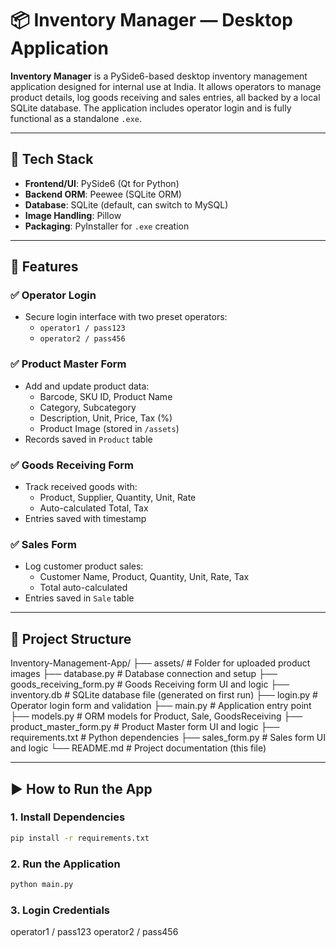 # 📦 Inventory Manager — Desktop Application

**Inventory Manager** is a PySide6-based desktop inventory management application designed for internal use at India. It allows operators to manage product details, log goods receiving and sales entries, all backed by a local SQLite database. The application includes operator login and is fully functional as a standalone `.exe`.

---

## 🔧 Tech Stack

- **Frontend/UI**: PySide6 (Qt for Python)
- **Backend ORM**: Peewee (SQLite ORM)
- **Database**: SQLite (default, can switch to MySQL)
- **Image Handling**: Pillow
- **Packaging**: PyInstaller for `.exe` creation

---

## 🧩 Features

### ✅ Operator Login
- Secure login interface with two preset operators:
  - `operator1 / pass123`
  - `operator2 / pass456`

### ✅ Product Master Form
- Add and update product data:
  - Barcode, SKU ID, Product Name
  - Category, Subcategory
  - Description, Unit, Price, Tax (%)
  - Product Image (stored in `/assets`)
- Records saved in `Product` table

### ✅ Goods Receiving Form
- Track received goods with:
  - Product, Supplier, Quantity, Unit, Rate
  - Auto-calculated Total, Tax
- Entries saved with timestamp

### ✅ Sales Form
- Log customer product sales:
  - Customer Name, Product, Quantity, Unit, Rate, Tax
  - Total auto-calculated
- Entries saved in `Sale` table

---

## 📁 Project Structure
Inventory-Management-App/
├── assets/ # Folder for uploaded product images
├── database.py # Database connection and setup
├── goods_receiving_form.py # Goods Receiving form UI and logic
├── inventory.db # SQLite database file (generated on first run)
├── login.py # Operator login form and validation
├── main.py # Application entry point
├── models.py # ORM models for Product, Sale, GoodsReceiving
├── product_master_form.py # Product Master form UI and logic
├── requirements.txt # Python dependencies
├── sales_form.py # Sales form UI and logic
└── README.md # Project documentation (this file)



---

## ▶️ How to Run the App

### 1. Install Dependencies

```bash
pip install -r requirements.txt
```

### 2. Run the Application
```bash
python main.py
```
### 3. Login Credentials
operator1 / pass123
operator2 / pass456

